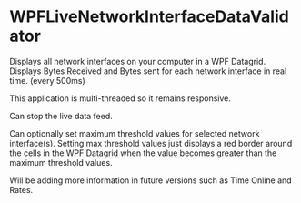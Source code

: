 # WPFLiveNetworkInterfaceDataValidator

Displays all network interfaces on your computer in a WPF Datagrid.
Displays Bytes Received and Bytes sent for each network interface in real time. (every 500ms)

This application is multi-threaded so it remains responsive.

Can stop the live data feed.

Can optionally set maximum threshold values for selected network interface(s).
Setting max threshold values just displays a red border around the cells in the WPF Datagrid when the value becomes greater than
the maximum threshold values.

Will be adding more information in future versions such as Time Online and Rates.


